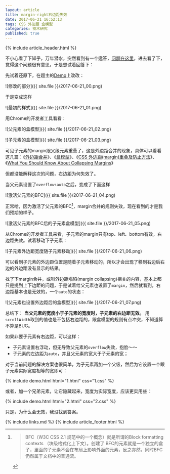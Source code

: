 ```yaml
---
layout: article
title: margin-right右边距失效
date: 2017-06-21 16:52:13
tags: CSS 外边距 盒模型
categories: 技术研究
published: true
---
```


{% include article_header.html %}

不小心看了下知乎，万年潜水，突然看到有一个邀答，[问题在这里](https://www.zhihu.com/question/61342225)，进去看了下，觉得这个问题很有意思，于是想试着回答下：

先试着还原下，在题主的[Demo](https://weblzf.github.io/practice/test/index.html)上改改：

![修改的部分]({{ site.file }}/2017-06-21_00.png)

于是变成这样

![最初的样式]({{ site.file }}/2017-06-21_01.png)

用Chrome的开发者工具看看：

![父元素的盒模型]({{ site.file }}/2017-06-21_02.png)

![子元素的盒模型]({{ site.file }}/2017-06-21_03.png)

可见子元素的margin跟父级元素重叠了，这是外边距合并的现象，具体可以看看这几篇：《[外边距合并](https://developer.mozilla.org/zh-CN/docs/Web/CSS/CSS_Box_Model/Mastering_margin_collapsing)》、《[盒模型](http://www.ayqy.net/doc/css2-1/box.html#margin-properties)》、《[CSS 外边距(margin)重叠及防止方法](http://www.hujuntao.com/web/css/css-margin-overlap.html)》、《[What You Should Know About Collapsing Margins](https://css-tricks.com/what-you-should-know-about-collapsing-margins/)》

但都没能解释这次的问题，右边距为何失效了。

当父元素设置了`overflow:auto`之后，变成了下面这样

![激活父元素的BFC]({{ site.file }}/2017-06-21_04.png)

正常哈，因为激活了父元素的BFC[^1]，margin合并的规则失效，现在看到的才是我们预期的样子。

![激活父元素的BFC后的子元素盒模型]({{ site.file }}/2017-06-21_05.png) 

从Chrome的开发者工具来看，子元素的margin只有top、left、bottom有效，右边距失效。试着移动下子元素：

![子元素外边距宽度随子元素移动]({{ site.file }}/2017-06-21_06.png)

可以看到子元素的外边距位置是随着子元素移动的，所以才会出现了移到右边后右边的外边距没有显示的结果。

找了下margin合并，或叫外边距塌陷(margin collapsing)相关的内容，基本上都只是提到上下边距的问题，于是试着给父元素也设置了`margin`，然后就看到，右边距基本也是无效的，一个`auto`的状态：

![父元素也设置外边距后的盒模型]({{ site.file }}/2017-06-21_07.png)

总结下：
**当父元素的宽度小于子元素的宽度时，子元素的右边距无效。** 用`scrollWidth`取到的值也是不包括右边距的，跟盒模型的规则有点冲突，不知道算不算是BUG。

如果非要子元素有右边距，可以这样：
* 子元素设置右浮动，但无导致父元素的`overflow`失效，抱脸～～
* 子元素的左边距为`auto`，并且父元素的宽大于子元素的宽；

对于当前问题的解决方案也很简单，为子元素再加一个父级，然后为它设置一个跟子元素实际宽度相等的宽即可：

{% include demo.html html="1.html" css="1.css" %}

或者，加一个兄弟元素，让它隐藏起来，宽度为实际宽度，应该更实用些：

{% include demo.html html="2.html" css="2.css" %}

只是，为什么会无效，我没找到答案。

[^1]:	> BFC（W3C CSS 2.1 规范中的一个概念）就是所谓的Block formatting contexts （块级格式化上下文）。创建了 BFC的元素就是一个独立的盒子，里面的子元素不会在布局上影响外面的元素，反之亦然，同时BFC仍然属于文档中的普通流。

{% include links.md %}
{% include article_footer.html %}